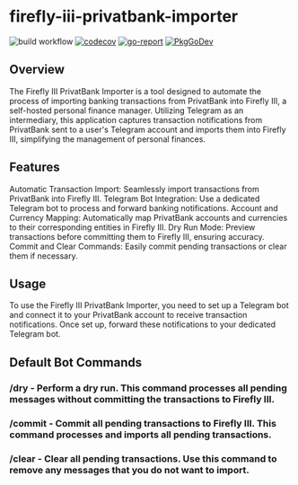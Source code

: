 # firefly-iii-privatbank-importer

![build workflow](https://github.com/skynet2/firefly-iii-privatbank-importer/actions/workflows/general.yaml/badge.svg?branch=master)
[![codecov](https://codecov.io/gh/skynet2/firefly-iii-privatbank-importer/branch/master/graph/badge.svg?token=5QV4Z8NR6V)](https://codecov.io/gh/skynet2/firefly-iii-privatbank-importer)
[![go-report](https://img.shields.io/badge/go%20report-A+-brightgreen.svg?style=flat)](https://img.shields.io/badge/go%20report-A+-brightgreen.svg?style=flat)
[![PkgGoDev](https://pkg.go.dev/badge/github.com/skynet2/firefly-iii-privatbank-importer)](https://pkg.go.dev/github.com/skynet2/firefly-iii-privatbank-importer?tab=doc)


## Overview
The Firefly III PrivatBank Importer is a tool designed to automate the process of importing banking transactions from PrivatBank into Firefly III, a self-hosted personal finance manager. Utilizing Telegram as an intermediary, this application captures transaction notifications from PrivatBank sent to a user's Telegram account and imports them into Firefly III, simplifying the management of personal finances.

## Features
Automatic Transaction Import: Seamlessly import transactions from PrivatBank into Firefly III.
Telegram Bot Integration: Use a dedicated Telegram bot to process and forward banking notifications.
Account and Currency Mapping: Automatically map PrivatBank accounts and currencies to their corresponding entities in Firefly III.
Dry Run Mode: Preview transactions before committing them to Firefly III, ensuring accuracy.
Commit and Clear Commands: Easily commit pending transactions or clear them if necessary.


## Usage
To use the Firefly III PrivatBank Importer, you need to set up a Telegram bot and connect it to your PrivatBank account to receive transaction notifications. Once set up, forward these notifications to your dedicated Telegram bot.

## Default Bot Commands
### /dry - Perform a dry run. This command processes all pending messages without committing the transactions to Firefly III.
### /commit - Commit all pending transactions to Firefly III. This command processes and imports all pending transactions.
### /clear - Clear all pending transactions. Use this command to remove any messages that you do not want to import.

